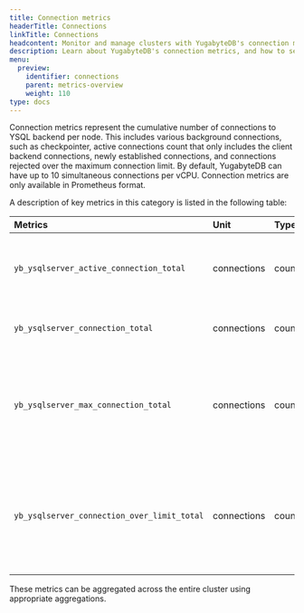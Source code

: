 ```yaml
---
title: Connection metrics
headerTitle: Connections
linkTitle: Connections
headcontent: Monitor and manage clusters with YugabyteDB's connection metrics.
description: Learn about YugabyteDB's connection metrics, and how to select and use the metrics.
menu:
  preview:
    identifier: connections
    parent: metrics-overview
    weight: 110
type: docs
---
```


Connection metrics represent the cumulative number of connections to YSQL backend per node. This includes various background connections, such as checkpointer, active connections count that only includes the client backend connections, newly established connections, and connections rejected over the maximum connection limit. By default, YugabyteDB can have up to 10 simultaneous connections per vCPU. Connection metrics are only available in Prometheus format.

A description of key metrics in this category is listed in the following table:

| Metrics | Unit | Type | Description |
| :------ | :--- | :--- | :---------- |
| `yb_ysqlserver_active_connection_total` | connections | counter | The number of active client backend connections to YSQL. |
| `yb_ysqlserver_connection_total` | connections | counter | The number of all connections to YSQL. |
| `yb_ysqlserver_max_connection_total` | connections | counter | The number of maximum connections that can be supported by a node at a given time. |
| `yb_ysqlserver_connection_over_limit_total` | connections | counter | The number of connections rejected over the maximum connection limit has been reached. |

These metrics can be aggregated across the entire cluster using appropriate aggregations.
